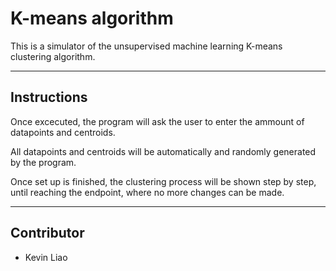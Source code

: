 # K-means algorithm

This is a simulator of the unsupervised machine learning K-means clustering algorithm. 

---
## Instructions
Once excecuted, the program will ask the user to enter the ammount of datapoints and centroids.

All datapoints and centroids will be automatically and randomly generated by the program. 

Once set up is finished, the clustering process will be shown step by step, until reaching the endpoint, where no more changes can be made. 

---
## Contributor 
- Kevin Liao 
